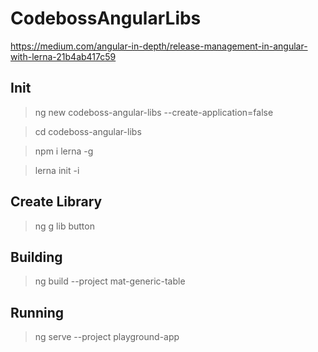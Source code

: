 # CodebossAngularLibs

https://medium.com/angular-in-depth/release-management-in-angular-with-lerna-21b4ab417c59

## Init

> ng new codeboss-angular-libs --create-application=false

> cd codeboss-angular-libs 

> npm i lerna -g

> lerna init -i

## Create Library

> ng g lib button

## Building

> ng build --project mat-generic-table

## Running

> ng serve --project playground-app